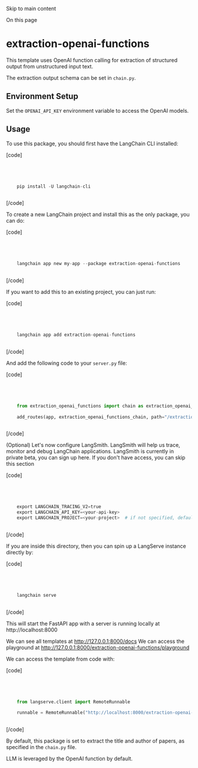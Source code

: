

Skip to main content

On this page

# extraction-openai-functions

This template uses OpenAI function calling for extraction of structured output from unstructured input text.

The extraction output schema can be set in `chain.py`.

## Environment Setup​

Set the `OPENAI_API_KEY` environment variable to access the OpenAI models.

## Usage​

To use this package, you should first have the LangChain CLI installed:

[code]
```python




    pip install -U langchain-cli  
    


```
[/code]


To create a new LangChain project and install this as the only package, you can do:

[code]
```python




    langchain app new my-app --package extraction-openai-functions  
    


```
[/code]


If you want to add this to an existing project, you can just run:

[code]
```python




    langchain app add extraction-openai-functions  
    


```
[/code]


And add the following code to your `server.py` file:

[code]
```python




    from extraction_openai_functions import chain as extraction_openai_functions_chain  
      
    add_routes(app, extraction_openai_functions_chain, path="/extraction-openai-functions")  
    


```
[/code]


(Optional) Let's now configure LangSmith. LangSmith will help us trace, monitor and debug LangChain applications. LangSmith is currently in private beta, you can sign up here. If you don't have
access, you can skip this section

[code]
```python




    export LANGCHAIN_TRACING_V2=true  
    export LANGCHAIN_API_KEY=<your-api-key>  
    export LANGCHAIN_PROJECT=<your-project>  # if not specified, defaults to "default"  
    


```
[/code]


If you are inside this directory, then you can spin up a LangServe instance directly by:

[code]
```python




    langchain serve  
    


```
[/code]


This will start the FastAPI app with a server is running locally at http://localhost:8000

We can see all templates at http://127.0.0.1:8000/docs We can access the playground at http://127.0.0.1:8000/extraction-openai-functions/playground

We can access the template from code with:

[code]
```python




    from langserve.client import RemoteRunnable  
      
    runnable = RemoteRunnable("http://localhost:8000/extraction-openai-functions")  
    


```
[/code]


By default, this package is set to extract the title and author of papers, as specified in the `chain.py` file.

LLM is leveraged by the OpenAI function by default.

